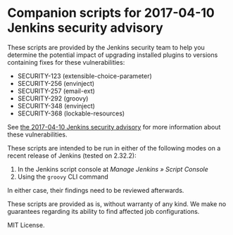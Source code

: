 # Companion scripts for 2017-04-10 Jenkins security advisory

These scripts are provided by the Jenkins security team to help you determine the potential impact of upgrading installed plugins to versions containing fixes for these vulnerabilities:

* SECURITY-123 (extensible-choice-parameter)
* SECURITY-256 (envinject)
* SECURITY-257 (email-ext)
* SECURITY-292 (groovy)
* SECURITY-348 (envinject)
* SECURITY-368 (lockable-resources)

See [the 2017-04-10 Jenkins security advisory](https://jenkins.io/security/advisory/2017-04-10/) for more information about these vulnerabilities.

These scripts are intended to be run in either of the following modes on a recent release of Jenkins (tested on 2.32.2):

1. In the Jenkins script console at _Manage Jenkins » Script Console_
2. Using the `groovy` CLI command

In either case, their findings need to be reviewed afterwards.

These scripts are provided as is, without warranty of any kind. We make no guarantees regarding its ability to find affected job configurations.

MIT License.
